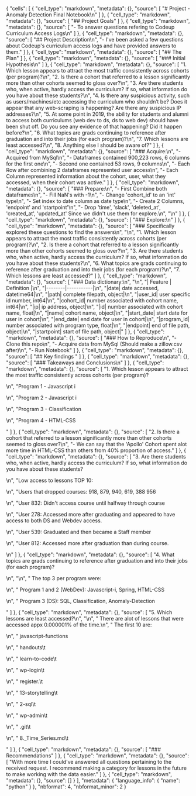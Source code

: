 {
 "cells": [
  {
   "cell_type": "markdown",
   "metadata": {},
   "source": [
    "# Project - Anomaly Detection Final Notebook\n"
   ]
  },
  {
   "cell_type": "markdown",
   "metadata": {},
   "source": [
    "## Project Goals"
   ]
  },
  {
   "cell_type": "markdown",
   "metadata": {},
   "source": [
    "- To answer questions refering to Codeup Curriculum Access Logs\n"
   ]
  },
  {
   "cell_type": "markdown",
   "metadata": {},
   "source": [
    "## Project Description\n",
    "- I've been asked a few questions about Codeup's curriculum access logs and have provided answers to them."
   ]
  },
  {
   "cell_type": "markdown",
   "metadata": {},
   "source": [
    "## The Plan"
   ]
  },
  {
   "cell_type": "markdown",
   "metadata": {},
   "source": [
    "### Initial Hypothesis\n"
   ]
  },
  {
   "cell_type": "markdown",
   "metadata": {},
   "source": [
    "1. Which lesson appears to attract the most traffic consistently across cohorts (per program)?\n",
    "2. Is there a cohort that referred to a lesson significantly more than other cohorts seemed to gloss over?\n",
    "3. Are there students who, when active, hardly access the curriculum? If so, what information do you have about these students?\n",
    "4. Is there any suspicious activity, such as users/machines/etc accessing the curriculum who shouldn’t be? Does it appear that any web-scraping is happening? Are there any suspicious IP addresses?\n",
    "5. At some point in 2019, the ability for students and alumni to access both curriculums (web dev to ds, ds to web dev) should have been shut off. Do you see any evidence of that happening? Did it happen before?\n",
    "6. What topics are grads continuing to reference after graduation and into their jobs (for each program)?\n",
    "7. Which lessons are least accessed?\n",
    "8. Anything else I should be aware of?"
   ]
  },
  {
   "cell_type": "markdown",
   "metadata": {},
   "source": [
    "### Acquire:\n",
    "- Acquired from MySql\n",
    "- Dataframes contained 900,223 rows, 6 columns for the first one\n",
    "- Second one contained 53 rows, 9 columns\n",
    "- Each Row after combining 2 dataframes represented user access\n",
    "- Each Column represented information about the cohort, user, what they accessed, when their cohort was active."
   ]
  },
  {
   "cell_type": "markdown",
   "metadata": {},
   "source": [
    "### Prepare:\n",
    "- First Combine both dataframes\n",
    "- Fill NaN's with -1\n",
    "- Change 'cohort_id' to an 'int' type\n",
    "- Set index to date column as date type\n",
    "- Create 2 Columns, 'endpoint' and 'startpoint'\n",
    "- Drop 'time', 'slack', 'deleted_at', 'created_at', 'updated_at' Since we didn't use them for explore.\n",
    "\n"
   ]
  },
  {
   "cell_type": "markdown",
   "metadata": {},
   "source": [
    "### Explore:\n"
   ]
  },
  {
   "cell_type": "markdown",
   "metadata": {},
   "source": [
    "### Specifically explored these questions to find the answers\n",
    "\n",
    "1. Which lesson appears to attract the most traffic consistently across cohorts (per program)?\n",
    "2. Is there a cohort that referred to a lesson significantly more than other cohorts seemed to gloss over?\n",
    "3. Are there students who, when active, hardly access the curriculum? If so, what information do you have about these students?\n",
    "6. What topics are grads continuing to reference after graduation and into their jobs (for each program)?\n",
    "7. Which lessons are least accessed?"
   ]
  },
  {
   "cell_type": "markdown",
   "metadata": {},
   "source": [
    "### Data dictionary:\n",
    "\n",
    "| Feature | Definition |\n",
    "|--------|-----------|\n",
    "|date| date accessed, datetime64|\n",
    "|path| complete filepath, object|\n",
    "|user_id| user specific id number, int64|\n",
    "|cohort_id| number associated with cohort name, int64|\n",
    "|ip| ip address, object|\n",
    "|id| number associated with cohort name, float|\n",
    "|name| cohort name, object|\n",
    "|start_date| start date for user in cohort|\n",
    "|end_date| end date for user in cohort|\n",
    "|program_id| number associated with program type, float|\n",
    "|endpoint| end of file path, object|\n",
    "|startpoint| start of file path, object|"
   ]
  },
  {
   "cell_type": "markdown",
   "metadata": {},
   "source": [
    "### How to Reproduce\n",
    "- Clone this repo\n",
    "- Acquire data from MySql (Should make a zillow.csv after)\n",
    "- Run Notebook"
   ]
  },
  {
   "cell_type": "markdown",
   "metadata": {},
   "source": [
    "## Key findings "
   ]
  },
  {
   "cell_type": "markdown",
   "metadata": {},
   "source": [
    "### Takeaways and Conclusions\n"
   ]
  },
  {
   "cell_type": "markdown",
   "metadata": {},
   "source": [
    "1. Which lesson appears to attract the most traffic consistently across cohorts (per program)?<p>\n",
    "Program 1 - Javascript i <p>\n",
    "Program 2 - Javascript i<p>\n",
    "Program 3 - Classification<p>\n",
    "Program 4 - HTML-CSS<p>"
   ]
  },
  {
   "cell_type": "markdown",
   "metadata": {},
   "source": [
    "2. Is there a cohort that referred to a lesson significantly more than other cohorts seemed to gloss over?\n",
    "- We can say that the 'Apollo' Cohort spent alot more time in HTML-CSS than others from 40% proportion of access."
   ]
  },
  {
   "cell_type": "markdown",
   "metadata": {},
   "source": [
    "3. Are there students who, when active, hardly access the curriculum? If so, what information do you have about these students?<p>\n",
    "Low access to lessons TOP 10: <p>\n",
    "Users that dropped courses: 918, 879, 940, 619, 388 956<p>\n",
    "User 832: Didn't access course until halfway through course<p>\n",
    "User 278: Accessed more after graduating and appeared to have access to both DS and Webdev access.<p>\n",
    "User 539: Graduated and then became a Staff member<p>\n",
    "User 812: Accessed more after graduation than during course.<p>\n"
   ]
  },
  {
   "cell_type": "markdown",
   "metadata": {},
   "source": [
    "4. What topics are grads continuing to reference after graduation and into their jobs (for each program)?<p>\n",
    "\n",
    "    The top 3 per program were:<p>\n",
    "    Program 1 and 2 (WebDev): Javascript-i, Spring, HTML-CSS<p>\n",
    "    Program 3 (DS): SQL, Classification, Anomaly-Detection<p>"
   ]
  },
  {
   "cell_type": "markdown",
   "metadata": {},
   "source": [
    "5. Which lessons are least accessed?\n",
    "\n",
    "    There are alot of lessons that were accessed appx 0.000001% of the time.\n",
    "    The first 10 are:<p>\n",
    "    javascript-functions<p>\n",
    "    handouts\t<p>\n",
    "    learn-to-code\t<p>\n",
    "    wp-login\t<p>\n",
    "    register.\t<p>\n",
    "    13-storytelling\t<p>\n",
    "    2-sql\t<p>\n",
    "    wp-admin\t<p>\n",
    "    .git\t<p>\n",
    "    8._Time_Series.md\t<p>"
   ]
  },
  {
   "cell_type": "markdown",
   "metadata": {},
   "source": [
    "### Recommendations"
   ]
  },
  {
   "cell_type": "markdown",
   "metadata": {},
   "source": [
    "With more time I could've answered all questions pertaining to the received request. I recommend making a category for lessons in the future to make working with the data easier."
   ]
  },
  {
   "cell_type": "markdown",
   "metadata": {},
   "source": []
  }
 ],
 "metadata": {
  "language_info": {
   "name": "python"
  }
 },
 "nbformat": 4,
 "nbformat_minor": 2
}
